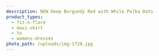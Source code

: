 ```yaml
---
description: NEW Deep Burgundy Red with While Polka Dots
product_types:
  - fit-n-flare
  - maxi-skirt
  - to
  - womens-dresses
photo_path: /uploads/img-1720.jpg
---
```

